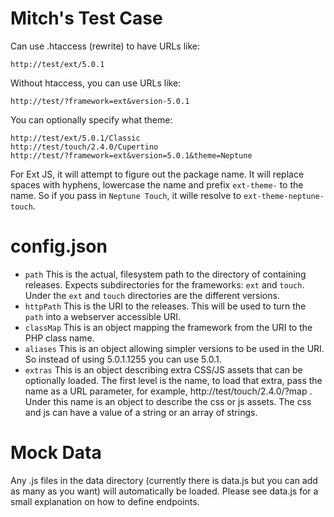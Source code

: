 Mitch's Test Case
=====

Can use .htaccess (rewrite) to have URLs like:

    http://test/ext/5.0.1
    
Without htaccess, you can use URLs like:

    http://test/?framework=ext&version-5.0.1
    
You can optionally specify what theme:
    
    http://test/ext/5.0.1/Classic
    http://test/touch/2.4.0/Cupertino
    http://test/?framework=ext&version=5.0.1&theme=Neptune
    
For Ext JS, it will attempt to figure out the package name. It will replace spaces with hyphens, lowercase the name
and prefix `ext-theme-` to the name. So if you pass in `Neptune Touch`, it wille resolve to `ext-theme-neptune-touch`.

config.json
====

 - `path` This is the actual, filesystem path to the directory of containing releases. Expects subdirectories for the
 frameworks: `ext` and `touch`. Under the `ext` and `touch` directories are the different versions.
 - `httpPath` This is the URI to the releases. This will be used to turn the `path` into a webserver accessible URI.
 - `classMap` This is an object mapping the framework from the URI to the PHP class name.
 - `aliases` This is an object allowing simpler versions to be used in the URI. So instead of using 5.0.1.1255
 you can use 5.0.1.
 - `extras` This is an object describing extra CSS/JS assets that can be optionally loaded. The first level is the name,
 to load that extra, pass the name as a URL parameter, for example, http://test/touch/2.4.0/?map . Under this name is an
 object to describe the css or js assets. The css and js can have a value of a string or an array of strings.

Mock Data
====

Any .js files in the data directory (currently there is data.js but you can add as many as you want) will automatically
be loaded. Please see data.js for a small explanation on how to define endpoints.
